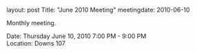 layout: post
Title: "June 2010 Meeting"
meetingdate: 2010-06-10

Monthly meeting.                                                               
                                                                             
Date: Thursday June 10, 2010 7:00 PM - 9:00 PM                                   
Location: Downs 107                                         
